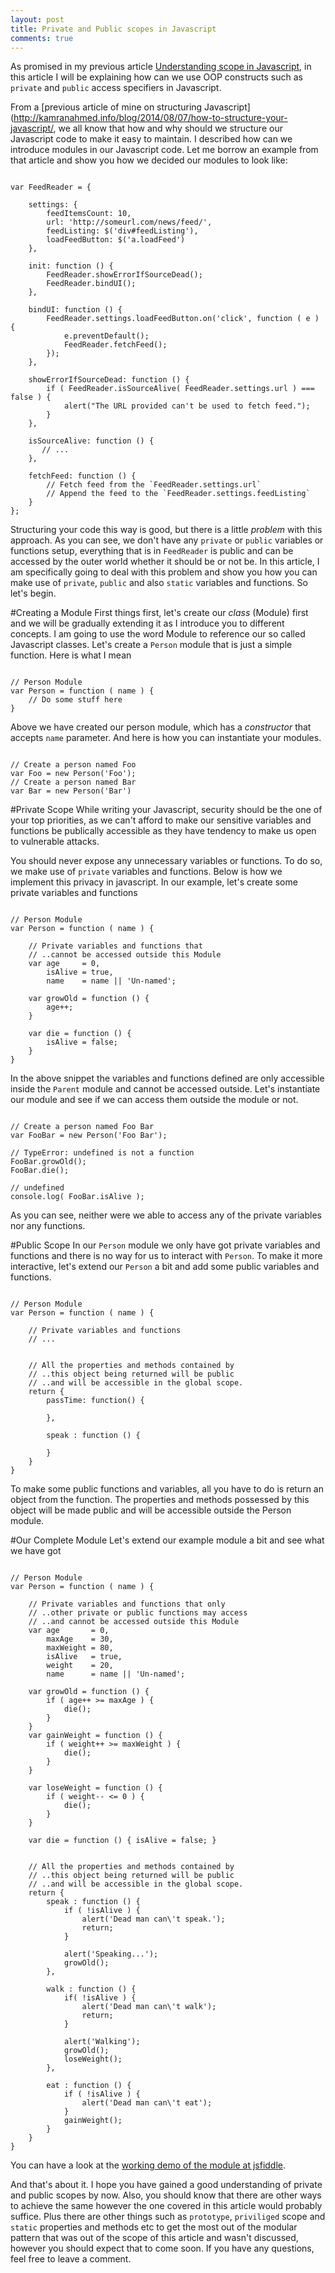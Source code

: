 ```yaml
---
layout: post
title: Private and Public scopes in Javascript
comments: true
---
```

As promised in my previous article [Understanding scope in Javascript](http://kamranahmed.info/blog/2015/01/02/understanding-scope-in-javascript/), in this article I will be explaining how can we use OOP constructs such as `private` and `public` access specifiers in Javascript.

From a [previous article of mine on structuring Javascript](http://kamranahmed.info/blog/2014/08/07/how-to-structure-your-javascript/, we all know that how and why should we structure our Javascript code to make it easy to maintain. I described how can we introduce modules in our Javascript code. Let me borrow an example from that article and show you how we decided our modules to look like:

<pre><code class="javascript">
var FeedReader = {
 
    settings: {
        feedItemsCount: 10,
        url: 'http://someurl.com/news/feed/',
        feedListing: $('div#feedListing'),
        loadFeedButton: $('a.loadFeed')
    },
 
    init: function () {
        FeedReader.showErrorIfSourceDead();
        FeedReader.bindUI();
    },
 
    bindUI: function () {
        FeedReader.settings.loadFeedButton.on('click', function ( e ) {
            e.preventDefault();
            FeedReader.fetchFeed();
        });
    },
 
    showErrorIfSourceDead: function () {
        if ( FeedReader.isSourceAlive( FeedReader.settings.url ) === false ) {
            alert("The URL provided can't be used to fetch feed.");
        }
    },
 
    isSourceAlive: function () {
       // ...
    },
 
    fetchFeed: function () {
        // Fetch feed from the `FeedReader.settings.url`
        // Append the feed to the `FeedReader.settings.feedListing`
    }
};
</code></pre>

Structuring your code this way is good, but there is a little *problem* with this approach. As you can see, we don't have any `private` or `public` variables or functions setup, everything that is in `FeedReader` is public and can be accessed by the outer world whether it should be or not be. In this article, I am specifically going to deal with this problem and show you how you can make use of `private`, `public` and also `static` variables and functions. So let's begin.

#Creating a Module
First things first, let's create our *class* (Module) first and we will be gradually extending it as I introduce you to different concepts. I am going to use the word Module to reference our so called Javascript classes. Let's create a `Person` module that is just a simple function. Here is what I mean

<pre><code class="javascript">
// Person Module
var Person = function ( name ) {
    // Do some stuff here    
}
</code></pre>

Above we have created our person module, which has a *constructor* that accepts `name` parameter. And here is how you can instantiate your modules.

<pre><code class="javascript">
// Create a person named Foo
var Foo = new Person('Foo');
// Create a person named Bar
var Bar = new Person('Bar')
</code></pre>

#Private Scope
While writing your Javascript, security should be the one of your top priorities, as we can't afford to make our sensitive variables and functions be publically accessible as they have tendency to make us open to vulnerable attacks. 

You should never expose any unnecessary variables or functions. To do so, we make use of `private` variables and functions. Below is how we implement this privacy in javascript. In our example, let's create some private variables and functions

<pre><code class="javascript">
// Person Module
var Person = function ( name ) {
    
    // Private variables and functions that
    // ..cannot be accessed outside this Module
    var age     = 0,
        isAlive = true,
        name    = name || 'Un-named';
    
    var growOld = function () { 
        age++; 
    }

    var die = function () {
        isAlive = false;
    }
}
</code></pre>

In the above snippet the variables and functions defined are only accessible inside the `Parent` module and cannot be accessed outside. Let's instantiate our module and see if we can access them outside the module or not.

<pre><code class="javascript">
// Create a person named Foo Bar
var FooBar = new Person('Foo Bar');

// TypeError: undefined is not a function
FooBar.growOld();
FooBar.die();

// undefined
console.log( FooBar.isAlive );
</code></pre>

As you can see, neither were we able to access any of the private variables nor any functions.

#Public Scope
In our `Person` module we only have got private variables and functions and there is no way for us to interact with `Person`. To make it more interactive, let's extend our `Person` a bit and add some public variables and functions.

<pre><code class="javascript">
// Person Module
var Person = function ( name ) {
    
    // Private variables and functions
    // ...
    

    // All the properties and methods contained by 
    // ..this object being returned will be public
    // ..and will be accessible in the global scope.
    return {
        passTime: function() {

        },

        speak : function () {

        }
    }
}
</code></pre>

To make some public functions and variables, all you have to do is return an object from the function. The properties and methods possessed by this object will be made public and will be accessible outside the Person module.

#Our Complete Module
Let's extend our example module a bit and see what we have got

<pre><code class="javascript">
// Person Module
var Person = function ( name ) {
    
    // Private variables and functions that only
    // ..other private or public functions may access
    // ..and cannot be accessed outside this Module
    var age       = 0,
        maxAge    = 30,
        maxWeight = 80,
        isAlive   = true,
        weight    = 20,
        name      = name || 'Un-named';
    
    var growOld = function () { 
        if ( age++ >= maxAge ) {
            die();
        }
    }
    var gainWeight = function () { 
        if ( weight++ >= maxWeight ) {
            die();
        }
    }

    var loseWeight = function () { 
        if ( weight-- <= 0 ) {
            die();
        }
    } 

    var die = function () { isAlive = false; }
    

    // All the properties and methods contained by 
    // ..this object being returned will be public
    // ..and will be accessible in the global scope.
    return {
        speak : function () { 
            if ( !isAlive ) {
                alert('Dead man can\'t speak.');
                return;
            }

            alert('Speaking...');
            growOld(); 
        },

        walk : function () { 
            if( !isAlive ) {
                alert('Dead man can\'t walk');
                return;
            }

            alert('Walking'); 
            growOld(); 
            loseWeight(); 
        },

        eat : function () {
            if ( !isAlive ) {
                alert('Dead man can\'t eat');
            }
            gainWeight(); 
        }
    }
}
</code></pre>

You can have a look at the [working demo of the module at jsfiddle](http://jsfiddle.net/41ootg5f/). 

And that's about it. I hope you have gained a good understanding of private and public scopes by now. Also, you should know that there are other ways to achieve the same however the one covered in this article would probably suffice. Plus there are other things such as `prototype`, `priviliged` scope and `static` properties and methods etc to get the most out of the modular pattern that was out of the scope of this article and wasn't discussed, however you should expect that to come soon. If you have any questions, feel free to leave a comment.
